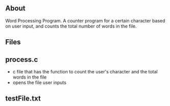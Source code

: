 ## About
Word Processing Program. A counter program for a certain character based on user input, and counts the total number of words in the file. 

## Files
## process.c
* c file that has the function to count the user's character and the total words in the file
* opens the file user inputs

## testFile.txt
